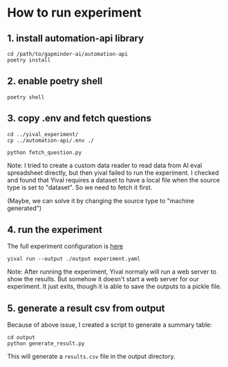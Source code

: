 # How to run experiment

## 1. install automation-api library

``` shell
cd /path/to/gapminder-ai/automation-api
poetry install
```

## 2. enable poetry shell

``` shell
poetry shell
```

## 3. copy .env and fetch questions

``` shell
cd ../yival_experiment/
cp ../automation-api/.env ./

python fetch_question.py
```

Note: I tried to create a custom data reader to read data from AI eval
spreadsheet directly, but then yival failed to run the experiment. I
checked and found that Yival requires a dataset to have a local
file when the source type is set to "dataset". So we need to fetch it first.

(Maybe, we can solve it by changing the source type to "machine generated")

## 4. run the experiment

The full experiment configuration is [here](https://github.com/Gapminder/gapminder-ai/blob/yival/yival_experiments/experiment.yaml)

``` shell
yival run --output ./output experiment.yaml
```

Note: After running the experiment, Yival normaly will run a web
server to show the results. But somehow it doesn't start a web server
for our experiment. It just exits, though it is able to save the
outputs to a pickle file.

## 5. generate a result csv from output

Because of above issue, I created a script to generate a summary table:

``` shell
cd output
python generate_result.py
```

This will generate a `results.csv` file in the output directory.
